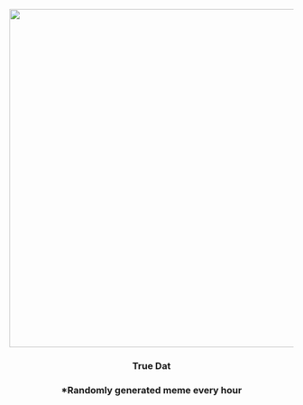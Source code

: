 <p align="center">
        <img src="https://i.redd.it/52gbu37c4bn81.jpg" width="600" height="600">
        </p>
        <h3 align="center">True Dat</h3>
        <h3 align="center">*Randomly generated meme every hour</h3>
    